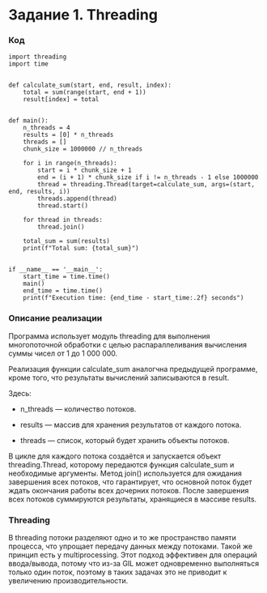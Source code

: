 # Задание 1. Threading

### Код

    import threading
    import time
    
    
    def calculate_sum(start, end, result, index):
        total = sum(range(start, end + 1))
        result[index] = total
    
    
    def main():
        n_threads = 4
        results = [0] * n_threads
        threads = []
        chunk_size = 1000000 // n_threads
    
        for i in range(n_threads):
            start = i * chunk_size + 1
            end = (i + 1) * chunk_size if i != n_threads - 1 else 1000000
            thread = threading.Thread(target=calculate_sum, args=(start, end, results, i))
            threads.append(thread)
            thread.start()
    
        for thread in threads:
            thread.join()
    
        total_sum = sum(results)
        print(f"Total sum: {total_sum}")
    
    
    if __name__ == '__main__':
        start_time = time.time()
        main()
        end_time = time.time()
        print(f"Execution time: {end_time - start_time:.2f} seconds")


### Описание реализации
Программа использует модуль threading для выполнения многопоточной 
обработки с целью распараллеливания вычисления суммы чисел от 1 до 
1 000 000.

Реализация функции calculate_sum аналогчна предыдущей программе, кроме 
того, что результаты вычислений записываются в result.

Здесь:

 - n_threads — количество потоков. 

 - results — массив для хранения результатов от каждого потока. 

 - threads — список, который будет хранить объекты потоков. 

В цикле для каждого потока создаётся и запускается объект threading.Thread, 
которому передаются функция calculate_sum и необходимые аргументы.
Метод join() используется для ожидания завершения всех потоков, что гарантирует, 
что основной поток будет ждать окончания работы всех дочерних потоков.
После завершения всех потоков суммируются результаты, хранящиеся в массиве results.

### Threading
В threading потоки разделяют одно и то же пространство памяти процесса, 
что упрощает передачу данных между потоками. Такой же принцип есть у multiprocessing.
Этот подход эффективен для операций ввода/вывода, 
потому что из-за GIL может одновременно выполняться только один поток, поэтому
в таких задачах это не приводит к увеличению производительности.